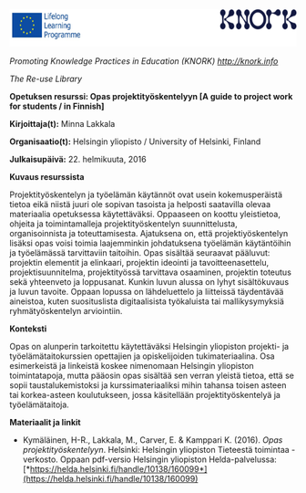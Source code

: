 <img src="img026/media/image01.png" width="624" height="65" />

*Promoting Knowledge Practices in Education (KNORK) http://knork.info*

*The Re-use Library*

**Opetuksen resurssi: Opas projektityöskentelyyn \[A guide to project work for students / in Finnish\]**

**Kirjoittaja(t):** Minna Lakkala

**Organisaatio(t):** Helsingin yliopisto / University of Helsinki, Finland

**Julkaisupäivä:** 22. helmikuuta, 2016

**Kuvaus resurssista**

Projektityöskentelyn ja työelämän käytännöt ovat usein kokemusperäistä tietoa eikä niistä juuri ole sopivan tasoista ja helposti saatavilla olevaa materiaalia opetuksessa käytettäväksi. Oppaaseen on koottu yleistietoa, ohjeita ja toimintamalleja projektityöskentelyn suunnittelusta, organisoinnista ja toteuttamisesta. Ajatuksena on, että projektiyöskentelyn lisäksi opas voisi toimia laajemminkin johdatuksena työelämän käytäntöihin ja työelämässä tarvittaviin taitoihin. Opas sisältää seuraavat pääluvut: projektin elementit ja elinkaari, projektin ideointi ja tavoitteenasettelu, projektisuunnitelma, projektityössä tarvittava osaaminen, projektin toteutus sekä yhteenveto ja loppusanat. Kunkin luvun alussa on lyhyt sisältökuvaus ja luvun tavoite. Oppaan lopussa on lähdeluettelo ja liitteissä täydentävää aineistoa, kuten suosituslista digitaalisista työkaluista tai mallikysymyksiä ryhmätyöskentelyn arviointiin.

**Konteksti**

Opas on alunperin tarkoitettu käytettäväksi Helsingin yliopiston projekti- ja työelämätaitokurssien opettajien ja opiskelijoiden tukimateriaalina. Osa esimerkeistä ja linkeistä koskee nimenomaan Helsingin yliopiston toimintatapoja, mutta pääosin opas sisältää sen verran yleistä tietoa, että se sopii taustalukemistoksi ja kurssimateriaaliksi mihin tahansa toisen asteen tai korkea-asteen koulutukseen, jossa käsitellään projektityöskentelyä ja työelämätaitoja.

**Materiaalit ja linkit**

-   Kymäläinen, H-R., Lakkala, M., Carver, E. & Kamppari K. (2016). *Opas projektityöskentelyyn*. Helsinki: Helsingin yliopiston Tieteestä toimintaa -verkosto. Oppaan pdf-versio Helsingin yliopiston Helda-palvelussa: [*https://helda.helsinki.fi/handle/10138/160099*](https://helda.helsinki.fi/handle/10138/160099)



